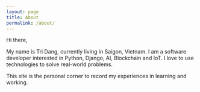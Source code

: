 ```yaml
---
layout: page
title: About
permalink: /about/
---
```


Hi there,

My name is Tri Dang, currently living in Saigon, Vietnam. I am a software developer interested in Python, Django, AI, Blockchain and IoT. I love to use technologies to solve real-world problems.

This site is the personal corner to record my experiences in learning and working.